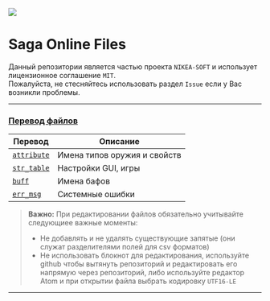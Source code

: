 ![](https://encrypted-tbn0.gstatic.com/images?q=tbn:ANd9GcRoHPzNp30TQnfo_gl6lBdzAhrnSBR2KrFnjURosst2r2vOi7XVTw&s)
# Saga Online Files
Данный репозитории является частью проекта `NIKEA-SOFT` и использует лицензионное соглашение `MIT`.  
Пожалуйста, не стесняйтесь использовать раздел `Issue` если у Вас возникли проблемы.

---
### [Перевод файлов](https://github.com/NIKEA-SOFT/SagaOnline-Files/tree/master/localization)

|    Перевод    |            Описание            |
| ------------- | ------------------------------ |
|  [`attribute`](https://github.com/NIKEA-SOFT/SagaOnline-Files/tree/master/localization/attribute.csv)  |   Имена типов оружия и свойств  |
|  [`str_table`](https://github.com/NIKEA-SOFT/SagaOnline-Files/tree/master/localization/str_table.csv)  |   Настройки GUI, игры  |
|  [`buff`](https://github.com/NIKEA-SOFT/SagaOnline-Files/tree/master/localization/buff.csv)  |   Имена бафов  |
|  [`err_msg`](https://github.com/NIKEA-SOFT/SagaOnline-Files/tree/master/localization/err_msg.csv)  |   Системные ошибки  |

> **Важно:** 
> При редактировании файлов обязательно учитывайте следующиее важные моменты:
> - Не добавлять и не удалять существующие запятые (они служат разделителями полей для csv форматов)
> - Не использовать блокнот для редактирования, используйте github чтобы вытянуть репозиторий и редактировать его напрямую через  репозиторий, либо используйте редактор Atom и при открытии файла выбрать кодировку `UTF16-LE`

---
